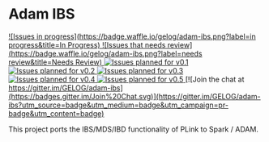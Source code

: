 # Adam IBS
[
![Issues in progress](https://badge.waffle.io/gelog/adam-ibs.png?label=in progress&title=In Progress)
![Issues that needs review](https://badge.waffle.io/gelog/adam-ibs.png?label=needs review&title=Needs Review)
![Issues planned for v0.1](https://badge.waffle.io/gelog/adam-ibs.png?label=v0.1&title=v0.1)
![Issues planned for v0.2](https://badge.waffle.io/gelog/adam-ibs.png?label=v0.2&title=v0.2)
![Issues planned for v0.3](https://badge.waffle.io/gelog/adam-ibs.png?label=v0.3&title=v0.3)
![Issues planned for v0.4](https://badge.waffle.io/gelog/adam-ibs.png?label=v0.4&title=v0.4)
![Issues planned for v0.5](https://badge.waffle.io/gelog/adam-ibs.png?label=v0.5&title=v0.5)
](https://waffle.io/gelog/adam-ibs)
[![Join the chat at https://gitter.im/GELOG/adam-ibs](https://badges.gitter.im/Join%20Chat.svg)](https://gitter.im/GELOG/adam-ibs?utm_source=badge&utm_medium=badge&utm_campaign=pr-badge&utm_content=badge)


This project ports the IBS/MDS/IBD functionality of PLink to Spark / ADAM.
